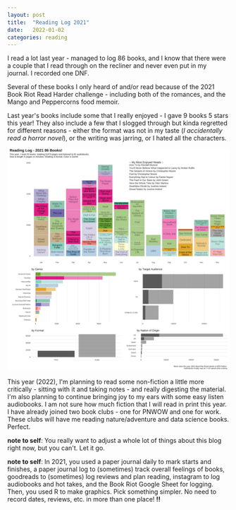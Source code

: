 ```yaml
---
layout: post
title:  "Reading Log 2021"
date:   2022-01-02
categories: reading
---
```


I read a lot last year - managed to log 86 books, and I know that there were a couple that I read through on the recliner and never even put in my journal. I recorded one DNF. 

Several of these books I only heard of and/or read because of the 2021 Book Riot Read Harder challenge - including both of the romances, and the Mango and Peppercorns food memoir. 

Last year's books include some that I really enjoyed - I gave 9 books 5 stars this year! They also include a few that I slogged through but kinda regretted for different reasons - either the format was not in my taste (*I accidentally read a horror novel*), or the writing was jarring, or I hated all the characters. 

![2021 Reading Log](/assets/img/readinglog2021.jpg)

This year (2022), I'm planning to read some non-fiction a little more critically - sitting with it and taking notes - and really digesting the material. I'm also planning to continue bringing joy to my ears with some easy listen audiobooks. I am not sure how much fiction that I will read in print this year. I have already joined two book clubs - one for PNWOW and one for work. These clubs will have me reading nature/adventure and data science books. Perfect.

**note to self**: You really want to adjust a whole lot of things about this blog right now, but you can't. Let it go.

**note to self**: In 2021, you used a paper journal daily to mark starts and finishes, a paper journal log to (sometimes) track overall feelings of books, goodreads to (sometimes) log reviews and plan reading, instagram to log audiobooks and hot takes, and the Book Riot Google Sheet for logging. Then, you used R to make graphics. Pick something simpler. No need to record dates, reviews, etc. in more than one place! **!!**
